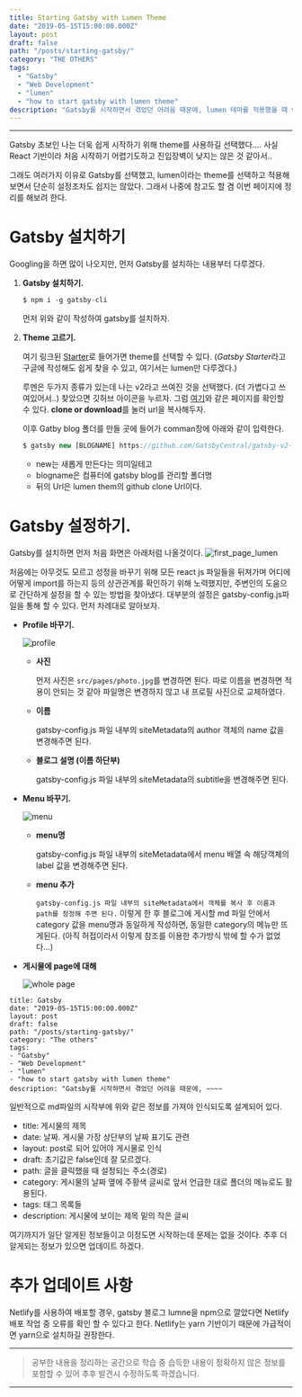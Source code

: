 ```yaml
---
title: Starting Gatsby with Lumen Theme
date: "2019-05-15T15:00:00.000Z"
layout: post
draft: false
path: "/posts/starting-gatsby/"
category: "THE OTHERS"
tags:
  - "Gatsby"
  - "Web Development"
  - "lumen"
  - "how to start gatsby with lumen theme"
description: "Gatsby를 시작하면서 겪었던 어려움 때문에, lumen 테마를 적용했을 때 어떻게 설정을 하는지에 대해 배웠던 점을 정리하고자.. 조금은 도움이 되길."
---
```




---
Gatsby 초보인 나는 더욱 쉽게 시작하기 위해 theme를 사용하길 선택했다.... 사실 React 기반이라 처음 시작하기 어렵기도하고 진입장벽이 낮지는 않은 것 같아서..<br>

그래도 여러가지 이유로 Gatsby를 선택했고, lumen이라는 theme를 선택하고 적용해 보면서 단순히 설정조차도 쉽지는 않았다. 그래서 나중에 참고도 할 겸 이번 페이지에 정리를 해보려 한다.

# Gatsby 설치하기

Googling을 하면 많이 나오지만, 먼저 Gatsby를 설치하는 내용부터 다루겠다.

1. **Gatsby 설치하기.**
    ```js
    $ npm i -g gatsby-cli
    ```
    먼저 위와 같이 작성하여 gatsby를 설치하자.

2. **Theme 고르기.**

    여기 링크된 [Starter](https://www.gatsbyjs.org/starters/?v=2)로 들어가면 theme를 선택할 수 있다. (*Gatsby Starter*라고 구글에 작성해도 쉽게 찾을 수 있고, 여기서는 lumen만 다루겠다.)<br>

    루멘은 두가지 종류가 있는데 나는 v2라고 쓰여진 것을 선택했다. (더 가볍다고 쓰여있어서..) 찾았으면 깃허브 아이콘을 누르자. 그럼 [여기](https://github.com/gatsbyjs/gatsby.git)와 같은 페이지를 확인할 수 있다. **clone or download**를 눌러 url을 복사해두자.<br>

    이후 Gatby blog 폴더를 만들 곳에 들어가 comman창에 아래와 같이 입력한다.

    ```js
    $ gatsby new [BLOGNAME] https://github.com/GatsbyCentral/gatsby-v2-starter-lumen
    ```

    - new는 새롭게 만든다는 의미일테고 
    - blogname은 컴퓨터에 gatsby blog를 관리할 폴더명
    - 뒤의 Url은 lumen them의 github clone Url이다.

# Gatsby 설정하기.
   
Gatsby를 설치하면 먼저 처음 화면은 아래처럼 나올것이다.
![first_page_lumen](./lumen_starting_page.png)

처음에는 아무것도 모르고 성정을 바꾸기 위해 모든 react js 파일들을 뒤져가며 어디에 어떻게 import를 하는지 등의 상관관계를 확인하기 위해 노력했지만, 주변인의 도움으로 간단하게 설정을 할 수 있는 방법을 찾아냈다. 대부분의 설정은 gatsby-config.js파일을 통해 할 수 있다. 먼저 차례대로 알아보자.

  * **Profile 바꾸기.**

      ![profile](./profile.png)

      - **사진**

        먼저 사진은 `src/pages/photo.jpg`를 변경하면 된다. 따로 이름을 변경하면 적용이 안되는 것 같아 파일명은 변경하지 않고 내 프로필 사진으로 교체하였다.

      - **이름**

        gatsby-config.js 파일 내부의 siteMetadata의 author 객체의 name 값을 변경해주면 된다.
      
      - **블로그 설명 (이름 하단부)**

        gatsby-config.js 파일 내부의 siteMetadata의 subtitle을 변경해주면 된다.
  
  * **Menu 바꾸기.**

      ![menu](./menu.png)

      - **menu명**

        gatsby-config.js 파일 내부의 siteMetadata에서 menu 배열 속 해당객체의 label 값을 변경해주면 된다.
      
      - **menu 추가**

        `gatsby-config.js 파일 내부의 siteMetadata에서 객체를 복사 후 이름과 path를 정정해 주면 된다.` 이렇게 한 후 블로그에 게시할 md 파일 안에서 category 값을 menu명과 동일하게 작성하면, 동일한 category의 메뉴만 뜨게된다. (아직 허접이라서 이렇게 참조를 이용한 추가방식 밖에 할 수가 없었다...)
  
  * **게시물에 page에 대해**

    ![whole page](./whole_page.png)

```
title: Gatsby
date: "2019-05-15T15:00:00.000Z"
layout: post
draft: false
path: "/posts/starting-gatsby/"
category: "The others"
tags:
- "Gatsby"
- "Web Development"
- "lumen"
- "how to start gatsby with lumen theme"
description: "Gatsby를 시작하면서 겪었던 어려움 때문에, ~~~~
```

일반적으로 md파일의 시작부에 위와 같은 정보를 가져야 인식되도록 설계되어 있다. <br>
- title: 게시물의 제목<br>
- date: 날짜. 게시물 가장 상단부의 날짜 표기도 관련<br>
- layout: post로 되어 있어야 게시물로 인식<br>
- draft: 초기값은 false인데 잘 모르겠다.<br>
- path: 글을 클릭했을 때 설정되는 주소(경로)<br>
- category: 게시물의 날짜 옆에 주황색 글씨로 앞서 언급한 대로 폴더의 메뉴로도 활용된다.<br>
- tags: 태그 목록들<br>
- description: 게시물에 보이는 제목 밑의 작은 글씨<br>



여기까지가 일단 알게된 정보들이고 이정도면 시작하는데 문제는 없을 것이다. 추후 더 알게되는 정보가 있으면 업데이트 하겠다.

# 추가 업데이트 사항

Netlify를 사용하여 배포할 경우, gatsby 블로그 lumne을 npm으로 깔았다면 Netlify 배포 작업 중 오류를 확인 할 수 있다고 한다. Netlify는 yarn 기반이기 때문에 가급적이면 yarn으로 설치하길 권장한다.

___

> 공부한 내용을 정리하는 공간으로 학습 중 습득한 내용이 정확하지 않은 정보를 포함할 수 있어 추후 발견시 수정하도록 하겠습니다.

---

